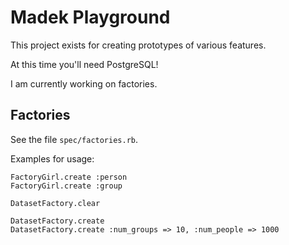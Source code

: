 
Madek Playground
================

This project exists for creating prototypes of various features.

At this time you'll need PostgreSQL!


I am currently working on factories.

Factories
---------

See the file `spec/factories.rb`.


Examples for usage: 

    FactoryGirl.create :person
    FactoryGirl.create :group

    DatasetFactory.clear

    DatasetFactory.create
    DatasetFactory.create :num_groups => 10, :num_people => 1000




